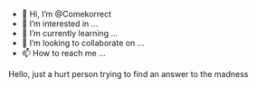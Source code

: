- 👋 Hi, I’m @Comekorrect
- 👀 I’m interested in ...
- 🌱 I’m currently learning ...
- 💞️ I’m looking to collaborate on ...
- 📫 How to reach me ...

<!---
Comekorrect/Comekorrect is a ✨ special ✨ repository because its `README.md` (this file) appears on your GitHub profile.
You can click the Preview link to take a look at your changes.
--->Hello, just a hurt person trying to find an answer to the madness
